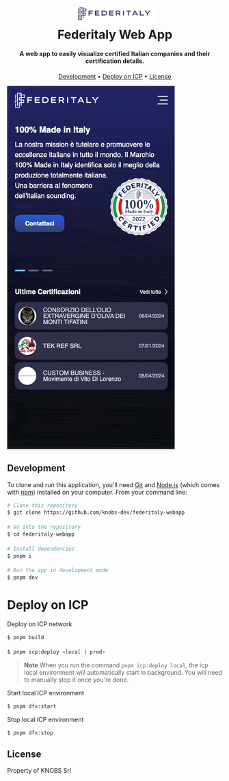 
<h1 align="center">
  <br>
  <a href="https://federitaly.it"><img src="./public/assets/images/logo-blue.png" alt="Federitaly logo" width="200"></a>
  <br>
  Federitaly Web App
  <br>
</h1>

<h4 align="center">A web app to easily visualize certified Italian companies and their certification details.</h4>

<p align="center">
<!-- BADGES HERE -->
<!--  example badge
  <a href="https://badge.fury.io/js/electron-markdownify">
    <img src="https://badge.fury.io/js/electron-markdownify.svg"
         alt="Gitter">
  </a>
-->
</p>

<p align="center">
  <a href="#development">Development</a> •
  <a href="#deploy-on-icp">Deploy on ICP</a> •
  <a href="#license">License</a>
</p>

![screenshot](./docs/images/screenshot.png)

## Development

To clone and run this application, you'll need [Git](https://git-scm.com) and [Node.js](https://nodejs.org/en/download/) (which comes with [npm](http://npmjs.com)) installed on your computer. From your command line:

```bash
# Clone this repository
$ git clone https://github.com/knobs-dev/federitaly-webapp

# Go into the repository
$ cd federitaly-webapp

# Install dependencies
$ pnpm i

# Run the app in development mode
$ pnpm dev
```

# Deploy on ICP

Deploy on ICP network
```bash
$ pnpm build

$ pnpm icp:deploy <local | prod>
```

> **Note**
> When you run the command `pnpm icp:deploy local`, the icp local environment will automatically start in background. You will need to manually stop it once you're done.

Start local ICP environment
```bash
$ pnpm dfx:start
```

Stop local ICP environment
```bash
$ pnpm dfx:stop
```



## License

Property of KNOBS Srl